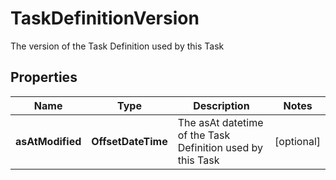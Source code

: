 

# TaskDefinitionVersion

The version of the Task Definition used by this Task

## Properties

| Name | Type | Description | Notes |
|------------ | ------------- | ------------- | -------------|
|**asAtModified** | **OffsetDateTime** | The asAt datetime of the Task Definition used by this Task |  [optional] |



